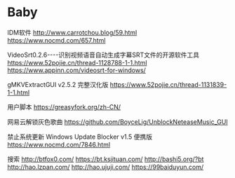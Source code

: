 # Baby

IDM软件
http://www.carrotchou.blog/59.html
https://www.nocmd.com/657.html

VideoSrt0.2.6----识别视频语音自动生成字幕SRT文件的开源软件工具
https://www.52pojie.cn/thread-1128788-1-1.html
https://www.appinn.com/videosrt-for-windows/

gMKVExtractGUI v2.5.2 完整汉化版
https://www.52pojie.cn/thread-1131839-1-1.html

用户脚本
https://greasyfork.org/zh-CN/

网易云解锁灰色歌曲
https://github.com/BoyceLig/UnblockNeteaseMusic_GUI 

禁止系统更新 Windows Update Blocker v1.5 便携版 
https://www.nocmd.com/7846.html

搜索
http://btfox0.com/
https://bt.ksjituan.com/
http://bashi5.org/?bt
http://hao.lzpan.com/
http://hao.ujuji.com/
https://99baiduyun.com/
